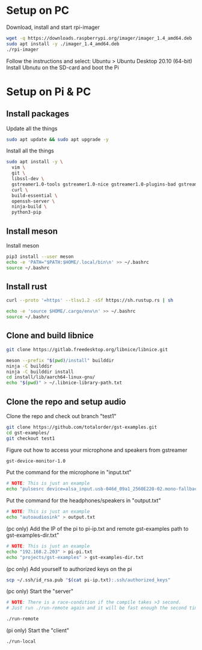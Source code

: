 # Setup on PC
Download, install and start rpi-imager
```bash
wget -q https://downloads.raspberrypi.org/imager/imager_1.4_amd64.deb
sudo apt install -y ./imager_1.4_amd64.deb
./rpi-imager
```

Follow the instructions and select: Ubuntu > Ubuntu Desktop 20.10 (64-bit)
Install Ubnutu on the SD-card and boot the Pi

# Setup on Pi & PC
## Install packages
Update all the things
```bash
sudo apt update && sudo apt upgrade -y
```

Install all the things
```bash
sudo apt install -y \
  vim \
  git \
  libssl-dev \
  gstreamer1.0-tools gstreamer1.0-nice gstreamer1.0-plugins-bad gstreamer1.0-plugins-ugly gstreamer1.0-plugins-good libgstreamer1.0-dev git libglib2.0-dev libgstreamer-plugins-bad1.0-dev libsoup2.4-dev libjson-glib-dev \
  curl \
  build-essential \
  openssh-server \
  ninja-build \
  python3-pip
```

## Install meson
Install meson
```bash
pip3 install --user meson
echo -e 'PATH="$PATH:$HOME/.local/bin\n' >> ~/.bashrc
source ~/.bashrc
```

## Install rust
```bash
curl --proto '=https' --tlsv1.2 -sSf https://sh.rustup.rs | sh

echo -e 'source $HOME/.cargo/env\n' >> ~/.bashrc
source ~/.bashrc
```

## Clone and build libnice

```bash
git clone https://gitlab.freedesktop.org/libnice/libnice.git

meson --prefix "$(pwd)/install" builddir
ninja -C builddir
ninja -C builddir install
cd install/lib/aarch64-linux-gnu/
echo "$(pwd)" > ~/.libnice-library-path.txt
```

## Clone the repo and setup audio
Clone the repo and check out branch "test1"
```bash
git clone https://github.com/totalorder/gst-examples.git
cd gst-examples/
git checkout test1
```

Figure out how to access your microphone and speakers from gstreamer
```bash
gst-device-monitor-1.0
```

Put the command for the microphone in "input.txt"
```bash
# NOTE: This is just an example
echo "pulsesrc device=alsa_input.usb-046d_09a1_2560E220-02.mono-fallback" > input.txt
```

Put the command for the headphones/speakers in "output.txt"
```bash
# NOTE: This is just an example
echo "autoaudiosink" > output.txt
```

(pc only) Add the IP of the pi to pi-ip.txt and remote gst-examples path to gst-examples-dir.txt"
```bash
# NOTE: This is just an example
echo "192.168.2.203" > pi-pi.txt
echo "projects/gst-examples" > gst-examples-dir.txt
``` 

(pc only) Add yourself to authorized keys on the pi
```bash
scp ~/.ssh/id_rsa.pub "$(cat pi-ip.txt):.ssh/authorized_keys"
```
 
(pc only) Start the "server"
```bash
# NOTE: There is a race-condition if the compile takes >3 second. 
# Just run ./run-remote again and it will be fast enough the second time

./run-remote
```

(pi only) Start the "client"
```bash
./run-local
```
